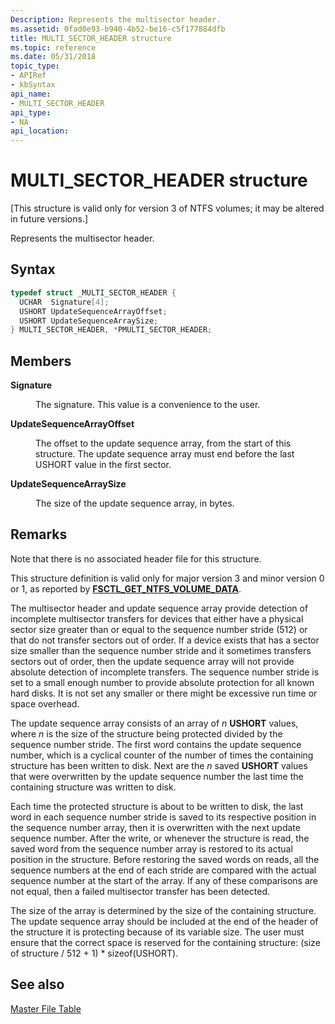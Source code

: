 ```yaml
---
Description: Represents the multisector header.
ms.assetid: 0fad0e93-b940-4b52-be16-c5f177884dfb
title: MULTI_SECTOR_HEADER structure
ms.topic: reference
ms.date: 05/31/2018
topic_type: 
- APIRef
- kbSyntax
api_name: 
- MULTI_SECTOR_HEADER
api_type: 
- NA
api_location: 
---
```


# MULTI\_SECTOR\_HEADER structure

\[This structure is valid only for version 3 of NTFS volumes; it may be altered in future versions.\]

Represents the multisector header.

## Syntax


```C++
typedef struct _MULTI_SECTOR_HEADER {
  UCHAR  Signature[4];
  USHORT UpdateSequenceArrayOffset;
  USHORT UpdateSequenceArraySize;
} MULTI_SECTOR_HEADER, *PMULTI_SECTOR_HEADER;
```



## Members

<dl> <dt>

**Signature**
</dt> <dd>

The signature. This value is a convenience to the user.

</dd> <dt>

**UpdateSequenceArrayOffset**
</dt> <dd>

The offset to the update sequence array, from the start of this structure. The update sequence array must end before the last USHORT value in the first sector.

</dd> <dt>

**UpdateSequenceArraySize**
</dt> <dd>

The size of the update sequence array, in bytes.

</dd> </dl>

## Remarks

Note that there is no associated header file for this structure.

This structure definition is valid only for major version 3 and minor version 0 or 1, as reported by [**FSCTL\_GET\_NTFS\_VOLUME\_DATA**](/windows/win32/api/winioctl/ni-winioctl-fsctl_get_ntfs_volume_data).

The multisector header and update sequence array provide detection of incomplete multisector transfers for devices that either have a physical sector size greater than or equal to the sequence number stride (512) or that do not transfer sectors out of order. If a device exists that has a sector size smaller than the sequence number stride and it sometimes transfers sectors out of order, then the update sequence array will not provide absolute detection of incomplete transfers. The sequence number stride is set to a small enough number to provide absolute protection for all known hard disks. It is not set any smaller or there might be excessive run time or space overhead.

The update sequence array consists of an array of *n* **USHORT** values, where *n* is the size of the structure being protected divided by the sequence number stride. The first word contains the update sequence number, which is a cyclical counter of the number of times the containing structure has been written to disk. Next are the *n* saved **USHORT** values that were overwritten by the update sequence number the last time the containing structure was written to disk.

Each time the protected structure is about to be written to disk, the last word in each sequence number stride is saved to its respective position in the sequence number array, then it is overwritten with the next update sequence number. After the write, or whenever the structure is read, the saved word from the sequence number array is restored to its actual position in the structure. Before restoring the saved words on reads, all the sequence numbers at the end of each stride are compared with the actual sequence number at the start of the array. If any of these comparisons are not equal, then a failed multisector transfer has been detected.

The size of the array is determined by the size of the containing structure. The update sequence array should be included at the end of the header of the structure it is protecting because of its variable size. The user must ensure that the correct space is reserved for the containing structure: (size of structure / 512 + 1) \* sizeof(USHORT).

## See also

<dl> <dt>

[Master File Table](master-file-table.md)
</dt> </dl>

 

 